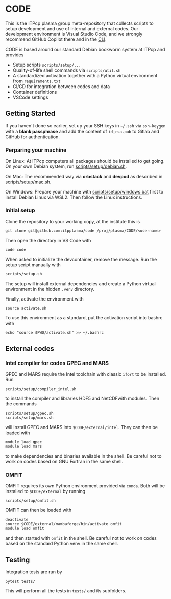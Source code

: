 # CODE

This is the ITPcp plasma group meta-repository that collects scripts
to setup development and use of internal and external codes. Our development
environment is Visual Studio Code, and we strongly recommend GitHub Copilot
there and in the [CLI](https://docs.github.com/en/copilot/github-copilot-in-the-cli/setting-up-github-copilot-in-the-cli).

CODE is based around our standard Debian bookworm system at ITPcp and provides

- Setup scripts `scripts/setup/...`
- Quality-of-life shell commands via `scripts/util.sh`
- A standardized activation together with a Python virtual environment from `requirements.txt`
- CI/CD for integration between codes and data
- Container definitions
- VSCode settings

## Getting Started

If you haven't done so earlier, set up your SSH keys in `~/.ssh` via `ssh-keygen`
with a **blank passphrase** and add the content of `id_rsa.pub` to Gitlab and GitHub
for authentication.

### Perparing your machine

On Linux: At ITPcp computers all packages should be installed to get going.
On your own Debian system, run [scripts/setup/debian.sh](scripts/setup/debian.sh).

On Mac: The recommended way via **orbstack**
and **devpod** as described in [scripts/setup/mac.sh](scripts/setup/mac.sh).

On Windows: Prepare your machine with
[scripts/setup/windows.bat](scripts/setup/windows.bat) first
to install Debian Linux via WSL2. Then follow the Linux instructions.


### Initial setup

Clone the repository to your working copy, at the institute this is

    git clone git@github.com:itpplasma/code /proj/plasma/CODE/<username>

Then open the directory in VS Code with

    code code

When asked to initialize the devcontainer, remove the message.
Run the setup script manually with

    scripts/setup.sh

The setup will install external dependencies and create
a Python virtual environment in the hidden `.venv` directory.

Finally, activate the environment with

    source activate.sh

To use this environment as a standard, put the activation
script into bashrc with

    echo "source $PWD/activate.sh" >> ~/.bashrc

## External codes

### Intel compiler for codes GPEC and MARS
GPEC and MARS require the Intel toolchain with classic `ifort` to be installed. Run

    scripts/setup/compiler_intel.sh

to install the compiler and libraries HDF5 and NetCDFwith modules. Then the commands

    scripts/setup/gpec.sh
    scripts/setup/mars.sh

will install GPEC and MARS into `$CODE/external/intel`. They can then be loaded with

    module load gpec
    module load mars

to make dependencies and binaries available in the shell. Be careful not to work on
codes based on GNU Fortran in the same shell.

### OMFIT
OMFIT requires its own Python environment provided via `conda`. Both will be installed
to `$CODE/external` by running

    scripts/setup/omfit.sh

OMFIT can then be loaded with

    deactivate
    source $CODE/external/mambaforge/bin/activate omfit
    module load omfit

and then started with `omfit` in the shell. Be careful not to work on codes
based on the standard Python venv in the same shell.

## Testing

Integration tests are run by

    pytest tests/

This will perform all the tests in `tests/` and its subfolders.
